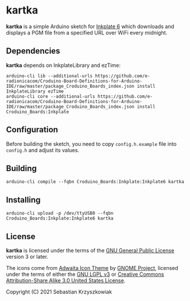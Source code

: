 # kartka

**kartka** is a simple Arduino sketch for [Inkplate 6](https://inkplate.io/) which downloads and displays a PGM file from a specified URL over WiFi every midnight.

## Dependencies

**kartka** depends on InkplateLibrary and ezTime:

```
arduino-cli lib --additional-urls https://github.com/e-radionicacom/Croduino-Board-Definitions-for-Arduino-IDE/raw/master/package_Croduino_Boards_index.json install InkplateLibrary ezTime
arduino-cli core --additional-urls https://github.com/e-radionicacom/Croduino-Board-Definitions-for-Arduino-IDE/raw/master/package_Croduino_Boards_index.json install Croduino_Boards:Inkplate
```

## Configuration

Before building the sketch, you need to copy `config.h.example` file into `config.h` and adjust its values.

## Building

```
arduino-cli compile --fqbn Croduino_Boards:Inkplate:Inkplate6 kartka
```

## Installing

```
arduino-cli upload -p /dev/ttyUSB0 --fqbn Croduino_Boards:Inkplate:Inkplate6 kartka
```

## License

**kartka** is licensed under the terms of the [GNU General Public License](https://www.gnu.org/licenses/#GPL) version 3 or later.

The icons come from [Adwaita Icon Theme](https://gitlab.gnome.org/GNOME/adwaita-icon-theme) by [GNOME Project](https://www.gnome.org), licensed under the terms of either the [GNU LGPL v3](https://www.gnu.org/licenses/#LGPL) or [Creative Commons Attribution-Share Alike 3.0 United States License](https://creativecommons.org/licenses/by-sa/3.0/us/).

Copyright (C) 2021 Sebastian Krzyszkowiak
